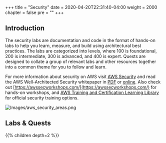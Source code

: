 +++
title = "Security"
date = 2020-04-20T22:31:40-04:00
weight = 2000
chapter = false
pre = ""
+++

## Introduction
The security labs are documentation and code in the format of hands-on labs to help you learn, measure, and build using architectural best practices. The labs are categorized into levels, where 100 is foundational, 200 is intermediate, 300 is advanced, and 400 is expert. Quests are designed to collate a group of relevant labs and other resources together into a common theme for you to follow and learn.

For more information about security on AWS visit [AWS Security](https://aws.amazon.com/security/) and read the AWS Well-Architected Security whitepaper in [PDF](https://docs.aws.amazon.com/pdfs/wellarchitected/latest/security-pillar/wellarchitected-security-pillar.pdf#welcome) or [online](https://docs.aws.amazon.com/wellarchitected/latest/security-pillar/welcome.html). Also check out [https://awssecworkshops.com/](https://awssecworkshops.com/) for hands-on workshops, and [AWS Training and Certification Learning Library](https://www.aws.training/LearningLibrary?filters=classification%3A27&search=&tab=digital_courses%3Ftc%3Dicon) for official security training options.

![Images/aws_security_areas.png](/Security/images/aws_security_areas.png)  

## Labs & Quests
{{% children depth=2 %}}
